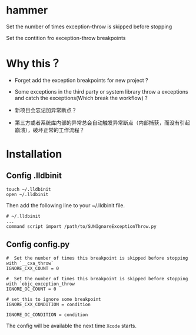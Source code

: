 # hammer

Set the number of times exception-throw is skipped before stopping

Set the contition fro exception-throw breakpoints 

# Why this？

* Forget add the exception breakpoints for new project ?

* Some exceptions in the third party or system library throw a exceptions and catch the exceptions(Which break the workflow) ?

* 新项目会忘记加异常断点？

* 第三方或者系统库内部的异常总会自动触发异常断点（内部捕获，而没有引起崩溃），破坏正常的工作流程？

# Installation


## Config .lldbinit 
```
touch ~/.lldbinit 
open ~/.lldbinit

```

Then add the following line to your ~/.lldbinit file.

```
# ~/.lldbinit
...
command script import /path/to/SUNIgnoreExceptionThrow.py
```


## Config config.py


```
#  Set the number of times this breakpoint is skipped before stopping with `__cxa_throw`
IGNORE_CXX_COUNT = 0

#  Set the number of times this breakpoint is skipped before stopping with `objc_exception_throw
IGNORE_OC_COUNT = 0

# set this to ignore some breakpoint
IGNORE_CXX_CONDITION = condition

IGNORE_OC_CONDITION = condition
```

The config will be available the next time `Xcode` starts.


